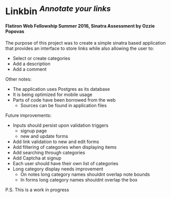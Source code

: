 # Linkbin <sup>_Annotate your links_</sup>

#### Flatiron Web Fellowship Summer 2016, Sinatra Assessment by Ozzie Popovas

The purpose of this project was to create a simple sinatra based application that provides an interface to store links while also allowing the user to:

* Select or create categories
* Add a description
* Add a comment

Other notes:

* The application uses Postgres as its database
* It is being optimized for mobile usage
* Parts of code have been borrowed from the web
    * Sources can be found in application files

Future improvements:

* Inputs should persist upon validation triggers
    * signup page
    * new and update forms
* Add link validation to new and edit forms
* Add filtering of categories when displaying items
* Add searching through categories
* Add Captcha at signup
* Each user should have their own list of categories
* Long category display needs improvement
    * On notes long category names shouldnt overlap note bounds
    * In forms long category names shouldnt overlap the box

P.S. This is a work in progress

